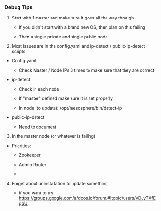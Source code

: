 ### Debug Tips

1. Start with 1 master and make sure it goes all the way through

    - If you didn't start with a brand new OS, then plan on this failing

    - Then a single private and single public node

2. Most issues are in the config.yaml and ip-detect / public-ip-detect scripts

- Config.yaml

    - Check Master / Node IPs 3 times to make sure that they are correct
    
- ip-detect

    - Check in each node
    
    - If "master" defined make sure it is set properly
    
    - In node (to update): /opt/mesosphere/bin/detect-ip
    
- public-ip-detect

    - Need to document
    
3. In the master node (or whatever is failing)

- Priorities:

    - Zookeeper

    - Admin Router
    
    - 
    
4. Forget about uninstallation to update something
 
    - If you want to try: https://groups.google.com/a/dcos.io/forum/#!topic/users/vDJyTXfEqqU
